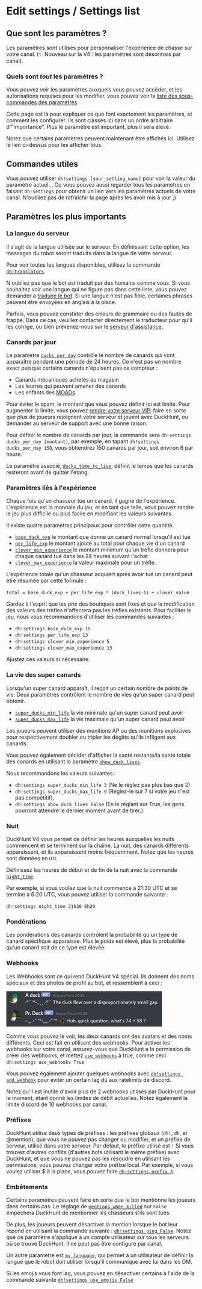 # Edit settings / Settings list

## Que sont les paramètres ?

Les paramètres sont utilisés pour personnaliser l'expérience de chasse sur votre canal. \(✨ Nouveau sur la V4 : les paramètres sont désormais par canal\).

### Quels sont _tout_ les paramètres ?

Vous pouvez voir les paramètres auxquels vous pouvez accéder, et les autorisations requises pour les modifier, vous pouvez voir la [liste des sous-commandes des paramètres](https://duckhunt.me/commands/settings).

Cette page est là pour expliquer ce que font exactement les paramètres, et comment les configurer. Ils sont classés ici dans un ordre arbitraire d'"importance". Plus le paramètre est important, plus il sera élevé.

Notez que certains paramètres peuvent maintenant être affichés ici. Utilisez le lien ci-dessus pour les afficher tous.

## Commandes utiles

Vous pouvez utiliser `dh!settings [your_setting_name]` pour voir la valeur du paramètre actuel... Ou vous pouvez aussi regarder tous les paramètres en faisant `dh!settings` pour obtenir un lien vers les paramètres actuels de votre canal. N'oubliez pas de rafraîchir la page après les avoir mis à jour ;\)

## Paramètres les plus importants

### La langue du serveur

Il s'agit de la langue utilisée sur le serveur. En définissant cette option, les messages du robot seront traduits dans la langue de votre serveur.

Pour voir toutes les langues disponibles, utilisez la commande [`dh!translators`](https://duckhunt.me/commands/translators).

N'oubliez pas que le bot est traduit par des humains comme vous. Si vous souhaitez voir une langue qui ne figure pas dans cette liste, vous pouvez demander à [traduire le bot](../players-guide/how-to-contribute-to-the-bot.md). Si une langue n'est pas finie, certaines phrases peuvent être envoyées en anglais à la place.

Parfois, vous pouvez constater des erreurs de grammaire ou des fautes de frappe. Dans ce cas, veuillez contacter directement le traducteur pour qu'il les corrige, ou bien prévenez-nous sur le[ serveur d'assistance.](https://discordapp.com/invite/2BksEkV)

### Canards par jour

Le paramètre [`ducks_per_day`](https://duckhunt.me/commands/settings/ducks_per_day) contrôle le nombre de canards qui vont apparaître pendant une période de 24 heures. Ce n'est pas un nombre exact puisque certains canards n'épuisent pas ce compteur :

* Canards mécaniques achetés au magasin
* Les leurres qui peuvent amener des canards
* Les enfants des [MOADs](../players-guide/types-of-ducks.md#moad-mother-of-all-ducks-mere-de-tous-les-canards)

Pour éviter le spam, le montant que vous pouvez définir ici est limité. Pour augmenter la limite, vous pouvez [rendre votre serveur VIP](../players-guide/how-to-contribute-to-the-bot.md#donner), faire en sorte que plus de joueurs rejoignent votre serveur et jouent avec DuckHunt, ou demander au serveur de support avec une bonne raison.

Pour définir le nombre de canards par jour, la commande sera `dh!settings ducks_per_day [montant]`, par exemple, en tapant `dh!settings ducks_per_day 150`, vous obtiendrez 150 canards par jour, soit environ 6 par heure.

Le paramètre associé, [`ducks_time_to_live`](https://duckhunt.me/commands/settings/ducks_time_to_live), définit le temps que les canards resteront avant de quitter l'étang.

### Paramètres liés à l'expérience

Chaque fois qu'un chasseur tue un canard, il gagne de l'expérience. L'expérience est la monnaie du jeu, et en tant que telle, vous pouvez rendre le jeu plus difficile ou plus facile en modifiant les valeurs suivantes.

Il existe quatre paramètres principaux pour contrôler cette quantité.

* [`base_duck_exp`](https://duckhunt.me/commands/settings/base_duck_exp) le montant que donne un canard normal lorsqu'il est tué
* [`per_life_exp`](https://duckhunt.me/commands/settings/per_life_exp) le montant ajouté au total pour chaque vie d'un canard
* [`clover_min_experience`](https://duckhunt.me/commands/settings/clover_min_experience) le montant minimum qu'un trèfle donnera pour chaque canard tué dans les 24 heures suivant l'achat
* [`clover_max_experience`](https://duckhunt.me/commands/settings/clover_max_experience) la valeur maximale pour un trèfle.

L'expérience totale qu'un chasseur acquiert après avoir tué un canard peut être résumée par cette formule :

`total = base_duck_exp + per_life_exp * (duck_lives-1) + clover_value`

Gardez à l'esprit que les prix des boutiques sont fixes et que la modification des valeurs des trèfles n'affectera pas les trèfles existants. Pour faciliter le jeu, nous vous recommandons d'utiliser les commandes suivantes :

* `dh!settings base_duck_exp 15`
* `dh!settings per_life_exp 13`
* `dh!settings clover_min_experience 5`
* `dh!settings clover_max_experience 13`

Ajustez ces valeurs si nécessaire.

### La vie des super canards

Lorsqu'un super canard apparaît, il reçoit un certain nombre de points de vie. Deux paramètres contrôlent le nombre de vies qu'un super canard peut obtenir.

* [`super_ducks_min_life`](https://duckhunt.me/commands/settings/super_ducks_min_life) la vie minimale qu'un super canard peut avoir
* [`super_ducks_max_life`](https://duckhunt.me/commands/settings/super_ducks_max_life) la vie maximale qu'un super canard peut avoir

Les joueurs peuvent utiliser des munitions AP ou des munitions explosives pour respectivement doubler ou tripler les dégâts qu'ils infligent aux canards.

Vous pouvez également décider d'afficher la santé restante/la santé totale des canards en utilisant le paramètre [`show_duck_lives`](https://duckhunt.me/commands/settings/show_duck_lives)`.`

Nous recommandons les valeurs suivantes :

* `dh!settings super_ducks_min_life 3` \(Ne le réglez pas plus bas que 2\)
* `dh!settings super_ducks_max_life 9` \(Réglez-le sur 7 si votre jeu n'est pas compétitif\).
* `dh!settings show_duck_lives False` \(En le réglant sur True, les gens pourront attendre le dernier moment avant de tirer.\)

### Nuit

DuckHunt V4 vous permet de définir les heures auxquelles les nuits commencent et se terminent sur la chaîne. La nuit, des canards différents apparaissent, et ils apparaissent moins fréquemment. Notez que les heures sont données en `UTC`.

Définissez les heures de début et de fin de la nuit avec la commande [`night_time`](https://duckhunt.me/commands/settings/night_time).

Par exemple, si vous voulez que la nuit commence à 21:30 UTC et se termine à 6:20 UTC, vous pouvez utiliser la commande suivante :

`dh!settings night_time 21h30 6h20`

### Pondérations

Les pondérations des canards contrôlent la probabilité qu'un type de canard spécifique apparaisse. Plus le poids est élevé, plus la probabilité qu'un canard soit de ce type est élevée.

### Webhooks

Les Webhooks sont ce qui rend DuckHunt V4 spécial. Ils donnent des noms spéciaux et des photos de profil au bot, et ressemblent à ceci :

![&#xC0; quoi ressemblent les webhooks ?](../.gitbook/assets/webhooks.png)

Comme vous pouvez le voir, les deux canards ont des avatars et des noms différents. Ceci est fait en utilisant des webhooks. Pour activer les webhooks sur votre canal, assurez-vous que DuckHunt a la permission de créer des webhooks, et mettez [`use_webhooks`](https://duckhunt.me/commands/settings/use_webhooks) à true, comme ceci `dh!settings use_webhooks True`

Vous pouvez également ajouter quelques webhooks avec [`dh!settings add_webhook`](https://duckhunt.me/commands/settings/add_webhook) pour éviter un certain lag dû aux ratelimits de discord.

Notez qu'il est inutile d'avoir plus de 2 webhooks utilisés par DuckHunt pour le moment, étant donné les limites de débit actuelles. Notez également la limite discord de 10 webhooks par canal.

### Préfixes

DuckHunt utilise deux types de préfixes : les préfixes globaux \(`dh!`, `dh`, et @mention\), que vous ne pouvez pas changer ou modifier, et un préfixe de serveur, utilisé dans votre serveur. Par défaut, le préfixe utilisé est `!` Si vous trouvez d'autres conflits \(d'autres bots utilisant le même préfixe\) avec DuckHunt, et que vous ne pouvez pas les résoudre en utilisant les permissions, vous pouvez changer votre préfixe local. Par exemple, si vous voulez utiliser $ à la place, vous pouvez faire [`dh!settings prefix $`](https://duckhunt.me/commands/settings/prefix).

### Embêtements

Certains paramètres peuvent faire en sorte que le bot mentionne les joueurs dans certains cas. Le réglage de [`mentions_when_killed`](https://duckhunt.me/commands/settings/mentions_when_killed) sur `False` empêchera DuckHunt de mentionner les chasseurs s'ils sont tués.

De plus, les joueurs peuvent désactiver la mention lorsque le bot leur répond en utilisant la commande suivante : [`dh!settings ping False`](https://duckhunt.me/commands/settings/ping). Notez que ce paramètre s'applique à un compte utilisateur sur tous les serveurs où se trouve DuckHunt. Il ne peut pas être configuré par canal.

Un autre paramètre est [`my_language`](https://duckhunt.me/commands/settings/my_language), qui permet à un utilisateur de définir la langue que le robot doit utiliser lorsqu'il communique avec lui dans les DM.

Si les emojis vous font lag, vous pouvez en désactiver certains à l'aide de la commande suivante [`dh!settings use_emojis False`](https://duckhunt.me/commands/settings/use_emojis)

